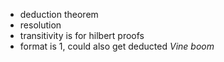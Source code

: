 - deduction theorem
- resolution
- transitivity is for hilbert proofs
- format is 1, could also get deducted *Vine boom*